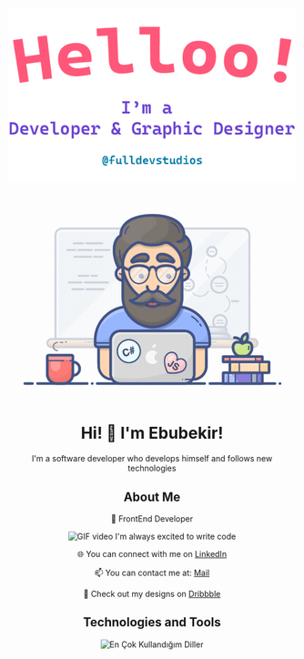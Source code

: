<div align="center">
  <img alt="Merhaba, Ben Ebubekir. Açık kaynak geliştiriyorum!" src="./assets/gh-readme-header.png" />
  <img alt="GIF videosu" src="./assets/tenor.gif" />
  
# Hi! 👋 I'm Ebubekir! 

I'm a software developer who develops himself and follows new technologies

## About Me

<p>

💼 FrontEnd Developer
</p>
<p>

<img alt="GIF video" src="https://camo.githubusercontent.com/63371d36886ee658f5a97401f393e1ab1684b2fd3de674b8f5efc7d410b2a3d0/68747470733a2f2f6d656469612e67697068792e636f6d2f6d656469612f57556c706c634d704f43456d5447427442572f67697068792e676966" height="15px"/> I'm always excited to write code
</p>
<p>

🌐 You can connect with me on [LinkedIn](https://www.linkedin.com/in/ebubekir-nazli-13esn/)
</p>
<p>

📫 You can contact me at: [Mail](fulldevstudios@gmail.com)
</p>
<p>

🎨 Check out my designs on [Dribbble](https://dribbble.com/devebu)
</p>

## Technologies and Tools

<p>
  <img src="https://github-readme-stats.vercel.app/api/top-langs/?username=ebu13&layout=compact&langs_count=14" alt="En Çok Kullandığım Diller" />
</p>
</div>